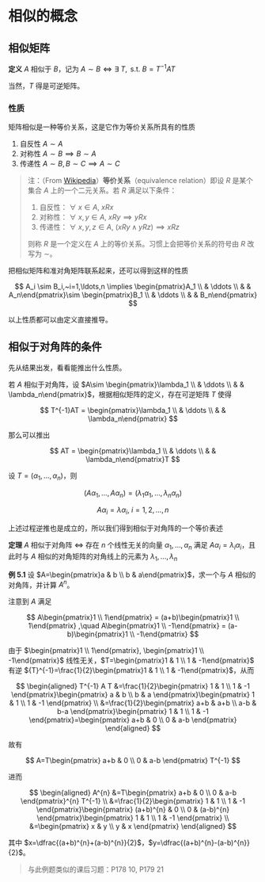 # 相似的概念

## 相似矩阵

**定义** $A$ 相似于 $B$，记为 $A\sim B \iff \exists~ T, \text{ s.t. } B=T^{-1}AT$

当然，$T$ 得是可逆矩阵。

### 性质

矩阵相似是一种等价关系，这是它作为等价关系所具有的性质

1. 自反性 $A\sim A$
2. 对称性 $A\sim B \implies B\sim A$
3. 传递性 $A\sim B, B\sim C \implies A\sim C$

> 注：（From [Wikipedia](https://zh.wikipedia.org/wiki/%E7%AD%89%E4%BB%B7%E5%85%B3%E7%B3%BB)）**等价关系**（equivalence relation）即设 $R$ 是某个集合 $A$ 上的一个二元关系。若 $R$ 满足以下条件：
> 
> 1. 自反性： $\forall~ x\in A,~xRx$
> 2. 对称性： $\forall~ x,y\in A,~xRy\implies yRx$
> 3. 传递性： $\forall~ x,y,z\in A,~(xRy \wedge yRz) \implies xRz$
> 
> 则称 $R$ 是一个定义在 $A$ 上的等价关系。习惯上会把等价关系的符号由 $R$ 改写为 $\sim$。  

把相似矩阵和准对角矩阵联系起来，还可以得到这样的性质

$$
A_i \sim B_i,~i=1,\ldots,n \implies \begin{pmatrix}A_1 \\ & \ddots \\ & & A_n\end{pmatrix}\sim \begin{pmatrix}B_1 \\ & \ddots \\ & & B_n\end{pmatrix}
$$

以上性质都可以由定义直接推导。

## 相似于对角阵的条件

先从结果出发，看看能推出什么性质。

若 $A$ 相似于对角阵，设 $A\sim \begin{pmatrix}\lambda_1 \\ & \ddots \\ & & \lambda_n\end{pmatrix}$，根据相似矩阵的定义，存在可逆矩阵 $T$ 使得

$$
T^{-1}AT = \begin{pmatrix}\lambda_1 \\ & \ddots \\ & & \lambda_n\end{pmatrix}
$$

那么可以推出

$$
AT = \begin{pmatrix}\lambda_1 \\ & \ddots \\ & & \lambda_n\end{pmatrix}T
$$

设 $T = (\alpha_1,\ldots ,\alpha_n)$，则

$$
\left(A\alpha_1,\ldots ,A\alpha_n\right) = \left(\lambda_1\alpha_1,\ldots ,\lambda_n\alpha_n\right)
$$

$$
A\alpha_i = \lambda \alpha_i, ~i=1,2,\ldots ,n
$$


上述过程逆推也是成立的，所以我们得到相似于对角阵的一个等价表述

**定理** $A$ 相似于对角阵 $\iff$ 存在 $n$ 个线性无关的向量 $\alpha_1,\ldots ,\alpha_n$ 满足 $A\alpha_i = \lambda_i \alpha_i$，且此时与 $A$ 相似的对角矩阵的对角线上的元素为 $\lambda_1,\ldots ,\lambda_n$

**例 5.1** 设 $A=\begin{pmatrix}a & b \\ b & a\end{pmatrix}$，求一个与 $A$ 相似的对角阵，并计算 $A^n$。

注意到 $A$ 满足

$$
A\begin{pmatrix}1 \\ 1\end{pmatrix} = (a+b)\begin{pmatrix}1 \\ 1\end{pmatrix}
,\quad
A\begin{pmatrix}1 \\ -1\end{pmatrix} = (a-b)\begin{pmatrix}1 \\ -1\end{pmatrix}
$$

由于 $\begin{pmatrix}1 \\ 1\end{pmatrix}, \begin{pmatrix}1 \\ -1\end{pmatrix}$ 线性无关，$T=\begin{pmatrix}1 & 1 \\ 1 & -1\end{pmatrix}$ 有逆 ${T}^{-1}=\frac{1}{2}\begin{pmatrix}1 & 1 \\ 1 & -1\end{pmatrix}$，从而

$$
\begin{aligned}
T^{-1} A T &=\frac{1}{2}\begin{pmatrix}
1 & 1 \\
1 & -1
\end{pmatrix}\begin{pmatrix}
a & b \\
b & a
\end{pmatrix}\begin{pmatrix}
1 & 1 \\
1 & -1
\end{pmatrix} \\
&=\frac{1}{2}\begin{pmatrix}
a+b & a+b \\
a-b & b-a
\end{pmatrix}\begin{pmatrix}
1 & 1 \\
1 & -1
\end{pmatrix}=\begin{pmatrix}
a+b & 0 \\
0 & a-b
\end{pmatrix}
\end{aligned}
$$

故有

$$
A=T\begin{pmatrix}
a+b & 0 \\
0 & a-b
\end{pmatrix} T^{-1}
$$

进而

$$
\begin{aligned}
A^{n} &=T\begin{pmatrix}
a+b & 0 \\
0 & a-b
\end{pmatrix}^{n} T^{-1} \\
&=\frac{1}{2}\begin{pmatrix}
1 & 1 \\
1 & -1
\end{pmatrix}\begin{pmatrix}
(a+b)^{n} & 0 \\
0 & (a-b)^{n}
\end{pmatrix}\begin{pmatrix}
1 & 1 \\
1 & -1
\end{pmatrix} \\
&=\begin{pmatrix}
x & y \\
y & x
\end{pmatrix}
\end{aligned}
$$

其中 $x=\dfrac{(a+b)^{n}+(a-b)^{n}}{2}$，$y=\dfrac{(a+b)^{n}-(a-b)^{n}}{2}$。

> 与此例题类似的课后习题：P178 10, P179 21

